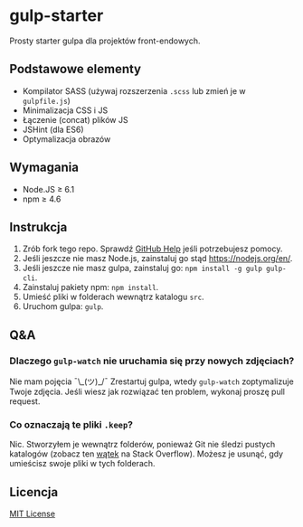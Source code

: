 # gulp-starter

Prosty starter gulpa dla projektów front-endowych.

## Podstawowe elementy

- Kompilator SASS (używaj rozszerzenia `.scss` lub zmień je w `gulpfile.js`)
- Minimalizacja CSS i JS
- Łączenie (concat) plików JS
- JSHint (dla ES6)
- Optymalizacja obrazów

## Wymagania

- Node.JS &ge; 6.1
- npm &ge; 4.6

## Instrukcja

1. Zrób fork tego repo. Sprawdź [GitHub Help](https://help.github.com/articles/fork-a-repo/) jeśli potrzebujesz pomocy.
2. Jeśli jeszcze nie masz Node.js, zainstaluj go stąd https://nodejs.org/en/.
3. Jeśli jeszcze nie masz gulpa, zainstaluj go: `npm install -g gulp gulp-cli`.
4. Zainstaluj pakiety npm: `npm install`.
5. Umieść pliki w folderach wewnątrz katalogu `src`.
6. Uruchom gulpa: `gulp`.

## Q&A

### Dlaczego `gulp-watch` nie uruchamia się przy nowych zdjęciach?

Nie mam pojęcia ¯\\\_(ツ)_/¯  Zrestartuj gulpa, wtedy `gulp-watch` zoptymalizuje Twoje zdjęcia. Jeśli wiesz jak rozwiązać ten problem, wykonaj proszę pull request.

### Co oznaczają te pliki `.keep`?

Nic. Stworzyłem je wewnątrz folderów, ponieważ Git nie śledzi pustych katalogów (zobacz ten [wątek](http://stackoverflow.com/questions/115983/how-can-i-add-an-empty-directory-to-a-git-repository) na Stack Overflow). Możesz je usunąć, gdy umieścisz swoje pliki w tych folderach.

## Licencja

[MIT License](LICENSE)